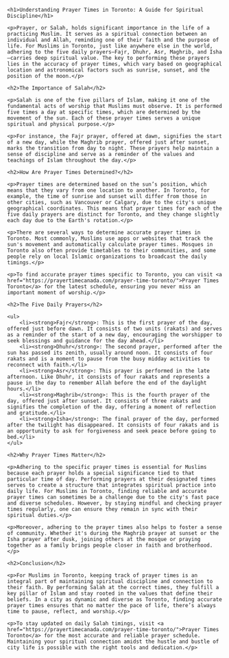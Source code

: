 <!DOCTYPE html>
<html lang="en">
<head>
    <meta charset="UTF-8">
    <meta name="viewport" content="width=device-width, initial-scale=1.0">
    <title>Prayer Times in Toronto</title>
</head>
<body>

    <h1>Understanding Prayer Times in Toronto: A Guide for Spiritual Discipline</h1>

    <p>Prayer, or Salah, holds significant importance in the life of a practicing Muslim. It serves as a spiritual connection between an individual and Allah, reminding one of their faith and the purpose of life. For Muslims in Toronto, just like anywhere else in the world, adhering to the five daily prayers—Fajr, Dhuhr, Asr, Maghrib, and Isha—carries deep spiritual value. The key to performing these prayers lies in the accuracy of prayer times, which vary based on geographical location and astronomical factors such as sunrise, sunset, and the position of the moon.</p>

    <h2>The Importance of Salah</h2>

    <p>Salah is one of the five pillars of Islam, making it one of the fundamental acts of worship that Muslims must observe. It is performed five times a day at specific times, which are determined by the movement of the sun. Each of these prayer times serves a unique spiritual and physical purpose.</p>

    <p>For instance, the Fajr prayer, offered at dawn, signifies the start of a new day, while the Maghrib prayer, offered just after sunset, marks the transition from day to night. These prayers help maintain a sense of discipline and serve as a reminder of the values and teachings of Islam throughout the day.</p>

    <h2>How Are Prayer Times Determined?</h2>

    <p>Prayer times are determined based on the sun’s position, which means that they vary from one location to another. In Toronto, for example, the time of sunrise and sunset will differ from those in other cities, such as Vancouver or Calgary, due to the city's unique geographical coordinates. This means that prayer times for each of the five daily prayers are distinct for Toronto, and they change slightly each day due to the Earth's rotation.</p>

    <p>There are several ways to determine accurate prayer times in Toronto. Most commonly, Muslims use apps or websites that track the sun's movement and automatically calculate prayer times. Mosques in Toronto also often provide timetables to their communities, and some people rely on local Islamic organizations to broadcast the daily timings.</p>

    <p>To find accurate prayer times specific to Toronto, you can visit <a href="https://prayertimecanada.com/prayer-time-toronto/">Prayer Times Toronto</a> for the latest schedule, ensuring you never miss an important moment of worship.</p>

    <h2>The Five Daily Prayers</h2>

    <ul>
        <li><strong>Fajr</strong>: This is the first prayer of the day, offered just before dawn. It consists of two units (rakats) and serves as a reminder of the start of a new day, encouraging the worshipper to seek blessings and guidance for the day ahead.</li>
        <li><strong>Dhuhr</strong>: The second prayer, performed after the sun has passed its zenith, usually around noon. It consists of four rakats and is a moment to pause from the busy midday activities to reconnect with faith.</li>
        <li><strong>Asr</strong>: This prayer is performed in the late afternoon. Like Dhuhr, it consists of four rakats and represents a pause in the day to remember Allah before the end of the daylight hours.</li>
        <li><strong>Maghrib</strong>: This is the fourth prayer of the day, offered just after sunset. It consists of three rakats and signifies the completion of the day, offering a moment of reflection and gratitude.</li>
        <li><strong>Isha</strong>: The final prayer of the day, performed after the twilight has disappeared. It consists of four rakats and is an opportunity to ask for forgiveness and seek peace before going to bed.</li>
    </ul>

    <h2>Why Prayer Times Matter</h2>

    <p>Adhering to the specific prayer times is essential for Muslims because each prayer holds a special significance tied to that particular time of day. Performing prayers at their designated times serves to create a structure that integrates spiritual practice into daily life. For Muslims in Toronto, finding reliable and accurate prayer times can sometimes be a challenge due to the city's fast pace and diverse schedules. However, by staying mindful and checking prayer times regularly, one can ensure they remain in sync with their spiritual duties.</p>

    <p>Moreover, adhering to the prayer times also helps to foster a sense of community. Whether it's during the Maghrib prayer at sunset or the Isha prayer after dusk, joining others at the mosque or praying together as a family brings people closer in faith and brotherhood.</p>

    <h2>Conclusion</h2>

    <p>For Muslims in Toronto, keeping track of prayer times is an integral part of maintaining spiritual discipline and connection to their faith. By performing Salah at the correct times, they fulfill a key pillar of Islam and stay rooted in the values that define their beliefs. In a city as dynamic and diverse as Toronto, finding accurate prayer times ensures that no matter the pace of life, there’s always time to pause, reflect, and worship.</p>

    <p>To stay updated on daily Salah timings, visit <a href="https://prayertimecanada.com/prayer-time-toronto/">Prayer Times Toronto</a> for the most accurate and reliable prayer schedule. Maintaining your spiritual connection amidst the hustle and bustle of city life is possible with the right tools and dedication.</p>

</body>
</html>

